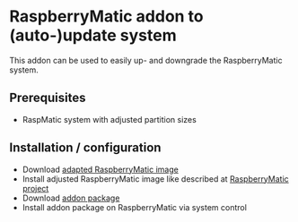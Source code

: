 # RaspberryMatic addon to (auto-)update system
This addon can be used to easily up- and downgrade the RaspberryMatic system.

## Prerequisites
* RaspMatic system with adjusted partition sizes

## Installation / configuration
* Download [adapted RaspberryMatic image](https://github.com/j-a-n/raspberrymatic-addon-rmupdate/raw/master/RaspberryMatic.adjusted.zip)
* Install adjusted RaspberryMatic image like described at [RaspberryMatic project](https://github.com/jens-maus/RaspberryMatic)
* Download [addon package](https://github.com/j-a-n/raspberrymatic-addon-rmupdate/raw/master/rmupdate.tar.gz)
* Install addon package on RaspberryMatic via system control
